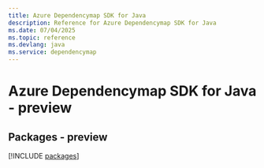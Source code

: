```yaml
---
title: Azure Dependencymap SDK for Java
description: Reference for Azure Dependencymap SDK for Java
ms.date: 07/04/2025
ms.topic: reference
ms.devlang: java
ms.service: dependencymap
---
```

# Azure Dependencymap SDK for Java - preview
## Packages - preview
[!INCLUDE [packages](dependencymap-index.md)]